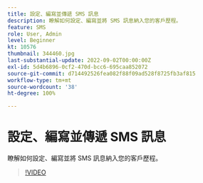 ```yaml
---
title: 設定、編寫並傳遞 SMS 訊息
description: 瞭解如何設定、編寫並將 SMS 訊息納入您的客戶歷程。
feature: SMS
role: User, Admin
level: Beginner
kt: 10576
thumbnail: 344460.jpg
last-substantial-update: 2022-09-02T00:00:00Z
exl-id: 5d4b6896-0cf2-470d-bcc6-695caa852072
source-git-commit: d714492526fea082f88f09ad528f8725fb3af815
workflow-type: tm+mt
source-wordcount: '38'
ht-degree: 100%

---
```


# 設定、編寫並傳遞 SMS 訊息

瞭解如何設定、編寫並將 SMS 訊息納入您的客戶歷程。

>[!VIDEO](https://video.tv.adobe.com/v/344460?quality=12&learn=on)
